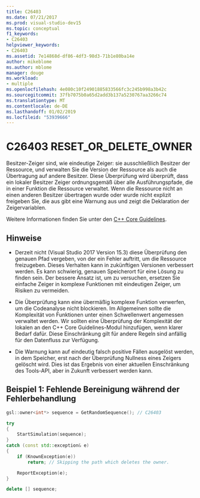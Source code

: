 ```yaml
---
title: C26403
ms.date: 07/21/2017
ms.prod: visual-studio-dev15
ms.topic: conceptual
f1_keywords:
- C26403
helpviewer_keywords:
- C26403
ms.assetid: 7e14868d-df86-4df3-98d3-71b1e80ba14e
author: mikeblome
ms.author: mblome
manager: douge
ms.workload:
- multiple
ms.openlocfilehash: 4e080c10f24901885833566fc3c245b998a3b42c
ms.sourcegitcommit: 37fb7075b0a65d2add3b137a5230767aa3266c74
ms.translationtype: MT
ms.contentlocale: de-DE
ms.lasthandoff: 01/02/2019
ms.locfileid: "53939666"
---
```

# <a name="c26403-resetordeleteowner"></a>C26403 RESET_OR_DELETE_OWNER
Besitzer-Zeiger sind, wie eindeutige Zeiger: sie ausschließlich Besitzer der Ressource, und verwalten Sie die Version der Ressource als auch die Übertragung auf andere Besitzer. Diese Überprüfung wird überprüft, dass ein lokaler Besitzer Zeiger ordnungsgemäß über alle Ausführungspfade, die in einer Funktion die Ressource verwaltet. Wenn die Ressource nicht an einen anderen Besitzer übertragen wurde oder wurde nicht explizit freigeben Sie, die aus gibt eine Warnung aus und zeigt die Deklaration der Zeigervariablen.

Weitere Informationen finden Sie unter den [C++ Core Guidelines](http://github.com/isocpp/CppCoreGuidelines/blob/master/CppCoreGuidelines.md#r-resource-management).

## <a name="remarks"></a>Hinweise
- Derzeit nicht (Visual Studio 2017 Version 15.3) diese Überprüfung den genauen Pfad vergeben, von der ein Fehler auftritt, um die Ressource freizugeben. Dieses Verhalten kann in zukünftigen Versionen verbessert werden. Es kann schwierig, genauen Speicherort für eine Lösung zu finden sein. Der bessere Ansatz ist, um zu versuchen, ersetzen Sie einfache Zeiger in komplexe Funktionen mit eindeutigen Zeiger, um Risiken zu vermeiden.

- Die Überprüfung kann eine übermäßig komplexe Funktion verwerfen, um die Codeanalyse nicht blockieren. Im Allgemeinen sollte die Komplexität von Funktionen unter einen Schwellenwert angemessen verwaltet werden. Wir sollten eine Überprüfung der Komplexität der lokalen an den C++ Core Guidelines-Modul hinzufügen, wenn klarer Bedarf dafür. Diese Einschränkung gilt für andere Regeln sind anfällig für den Datenfluss zur Verfügung.

- Die Warnung kann auf eindeutig falsch positive Fällen ausgelöst werden, in dem Speicher, erst nach der Überprüfung Nullness eines Zeigers gelöscht wird. Dies ist das Ergebnis von einer aktuellen Einschränkung des Tools-API, aber in Zukunft verbessert werden kann.

## <a name="example-1-missing-cleanup-during-error-handling"></a>Beispiel 1: Fehlende Bereinigung während der Fehlerbehandlung
```cpp
gsl::owner<int*> sequence = GetRandomSequence(); // C26403

try
{
    StartSimulation(sequence);
}
catch (const std::exception& e)
{
    if (KnownException(e))
        return; // Skipping the path which deletes the owner.

    ReportException(e);
}

delete [] sequence;
```
